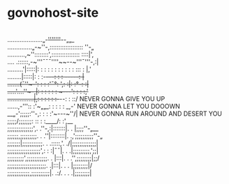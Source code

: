 # govnohost-site
<br>....................„-~~'''''''~~--„„_
<br>..............„-~''-,::::::::::::::::::: ''-„
<br>..........,~''::::::::',:::::::::::::::: ::::|',
<br>.... .::::::,-~'''¯¯¯''''~~--~'''¯'''-,:|
<br>.........'|:::::|: : : : : : : : : : : ::: : |,'
<br>........|:::::|: : :-~~---: : : -----: |
<br>.......(¯''~-': : : :'¯°: ',: :|: :°-: :|
<br>.....'....''~-,|: : : : : : ~---': : : :,'
<br>...............|,: : : : : :-~~--: : ::/ NEVER GONNA GIVE YOU UP
<br>......,-''\':\: :'~„„_: : : : : _,-' NEVER GONNA LET YOU DOOOWN
<br>__„-';;;;;\:''-,: : : :'~---~''/| NEVER GONNA RUN AROUND AND DESERT YOU
<br>;;;;;/;;;;;;;\: :\: : :____/: :',__
<br>;;;;;;;;;;;;;;',. .''-,:|:::::::|. . |;;;;''-„__
<br>;;;;;;,;;;;;;;;;\. . .''|::::::::|. .,';;;;;;;;;;''-„
<br>;;;;;;;|;;;;;;;;;;;\. . .\:::::,'. ./|;;;;;;;;;;;;;|
<br>;;;;;;;\;;;;;;;;;;;',: : :|¯¯|. . .|;;;;;;;;;,';;|
<br>;;;;;;;;;',;;;;;;;;;;;\. . |:::|. . .'',;;;;;;;;|;;/
<br>;;;;;;;;;;\;;;;;;;;;;;\. .|:::|. . . |;;;;;;;;|/
<br>;;;;;;;;;;;;,;;;;;;;;;;|. .\:/. . . .|;;;;;;;;|